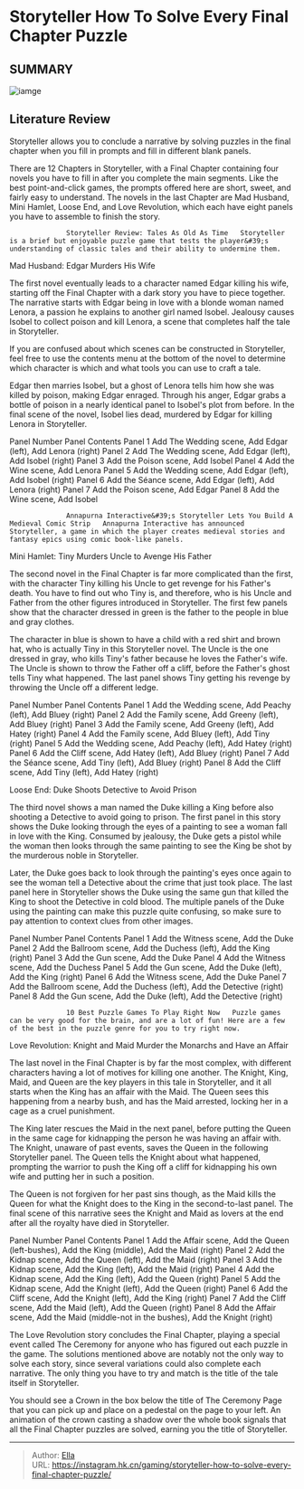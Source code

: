 # Storyteller How To Solve Every Final Chapter Puzzle


## SUMMARY 

![iamge](https://static1.srcdn.com/wordpress/wp-content/uploads/2023/04/storyteller-how-to-solve-every-final-chapter-puzzle.jpg)

## Literature Review

Storyteller allows you to conclude a narrative by solving puzzles in the final chapter when you fill in prompts and fill in different blank panels.





There are 12 Chapters in Storyteller, with a Final Chapter containing four novels you have to fill in after you complete the main segments. Like the best point-and-click games, the prompts offered here are short, sweet, and fairly easy to understand. The novels in the last Chapter are Mad Husband, Mini Hamlet, Loose End, and Love Revolution, which each have eight panels you have to assemble to finish the story.




                  Storyteller Review: Tales As Old As Time   Storyteller is a brief but enjoyable puzzle game that tests the player&#39;s understanding of classic tales and their ability to undermine them.   


 Mad Husband: Edgar Murders His Wife 
          

The first novel eventually leads to a character named Edgar killing his wife, starting off the Final Chapter with a dark story you have to piece together. The narrative starts with Edgar being in love with a blonde woman named Lenora, a passion he explains to another girl named Isobel. Jealousy causes Isobel to collect poison and kill Lenora, a scene that completes half the tale in Storyteller.



If you are confused about which scenes can be constructed in Storyteller, feel free to use the contents menu at the bottom of the novel to determine which character is which and what tools you can use to craft a tale.







Edgar then marries Isobel, but a ghost of Lenora tells him how she was killed by poison, making Edgar enraged. Through his anger, Edgar grabs a bottle of poison in a nearly identical panel to Isobel&#39;s plot from before. In the final scene of the novel, Isobel lies dead, murdered by Edgar for killing Lenora in Storyteller.

 Panel Number  Panel Contents   Panel 1  Add The Wedding scene, Add Edgar (left), Add Lenora (right)   Panel 2  Add The Wedding scene, Add Edgar (left), Add Isobel (right)   Panel 3  Add the Poison scene, Add Isobel   Panel 4  Add the Wine scene, Add Lenora   Panel 5  Add the Wedding scene, Add Edgar (left), Add Isobel (right)   Panel 6  Add the Séance scene, Add Edgar (left), Add Lenora (right)   Panel 7  Add the Poison scene, Add Edgar   Panel 8  Add the Wine scene, Add Isobel   






                  Annapurna Interactive&#39;s Storyteller Lets You Build A Medieval Comic Strip   Annapurna Interactive has announced Storyteller, a game in which the player creates medieval stories and fantasy epics using comic book-like panels.    



 Mini Hamlet: Tiny Murders Uncle to Avenge His Father 
          

The second novel in the Final Chapter is far more complicated than the first, with the character Tiny killing his Uncle to get revenge for his Father&#39;s death. You have to find out who Tiny is, and therefore, who is his Uncle and Father from the other figures introduced in Storyteller. The first few panels show that the character dressed in green is the father to the people in blue and gray clothes.

The character in blue is shown to have a child with a red shirt and brown hat, who is actually Tiny in this Storyteller novel. The Uncle is the one dressed in gray, who kills Tiny&#39;s father because he loves the Father&#39;s wife. The Uncle is shown to throw the Father off a cliff, before the Father&#39;s ghost tells Tiny what happened. The last panel shows Tiny getting his revenge by throwing the Uncle off a different ledge.




 Panel Number  Panel Contents   Panel 1  Add the Wedding scene, Add Peachy (left), Add Bluey (right)   Panel 2  Add the Family scene, Add Greeny (left), Add Bluey (right)   Panel 3  Add the Family scene, Add Greeny (left), Add Hatey (right)   Panel 4  Add the Family scene, Add Bluey (left), Add Tiny (right)   Panel 5  Add the Wedding scene, Add Peachy (left), Add Hatey (right)   Panel 6  Add the Cliff scene, Add Hatey (left), Add Bluey (right)   Panel 7  Add the Séance scene, Add Tiny (left), Add Bluey (right)   Panel 8  Add the Cliff scene, Add Tiny (left), Add Hatey (right)   





 Loose End: Duke Shoots Detective to Avoid Prison 
          

The third novel shows a man named the Duke killing a King before also shooting a Detective to avoid going to prison. The first panel in this story shows the Duke looking through the eyes of a painting to see a woman fall in love with the King. Consumed by jealousy, the Duke gets a pistol while the woman then looks through the same painting to see the King be shot by the murderous noble in Storyteller.




Later, the Duke goes back to look through the painting&#39;s eyes once again to see the woman tell a Detective about the crime that just took place. The last panel here in Storyteller shows the Duke using the same gun that killed the King to shoot the Detective in cold blood. The multiple panels of the Duke using the painting can make this puzzle quite confusing, so make sure to pay attention to context clues from other images.

 Panel Number  Panel Contents   Panel 1  Add the Witness scene, Add the Duke   Panel 2  Add the Ballroom scene, Add the Duchess (left), Add the King (right)   Panel 3  Add the Gun scene, Add the Duke   Panel 4  Add the Witness scene, Add the Duchess   Panel 5  Add the Gun scene, Add the Duke (left), Add the King (right)   Panel 6  Add the Witness scene, Add the Duke   Panel 7  Add the Ballroom scene, Add the Duchess (left), Add the Detective (right)   Panel 8  Add the Gun scene, Add the Duke (left), Add the Detective (right)   






                  10 Best Puzzle Games To Play Right Now   Puzzle games can be very good for the brain, and are a lot of fun! Here are a few of the best in the puzzle genre for you to try right now.   



 Love Revolution: Knight and Maid Murder the Monarchs and Have an Affair 
          

The last novel in the Final Chapter is by far the most complex, with different characters having a lot of motives for killing one another. The Knight, King, Maid, and Queen are the key players in this tale in Storyteller, and it all starts when the King has an affair with the Maid. The Queen sees this happening from a nearby bush, and has the Maid arrested, locking her in a cage as a cruel punishment.

The King later rescues the Maid in the next panel, before putting the Queen in the same cage for kidnapping the person he was having an affair with. The Knight, unaware of past events, saves the Queen in the following Storyteller panel. The Queen tells the Knight about what happened, prompting the warrior to push the King off a cliff for kidnapping his own wife and putting her in such a position.




The Queen is not forgiven for her past sins though, as the Maid kills the Queen for what the Knight does to the King in the second-to-last panel. The final scene of this narrative sees the Knight and Maid as lovers at the end after all the royalty have died in Storyteller.

 Panel Number  Panel Contents   Panel 1  Add the Affair scene, Add the Queen (left-bushes), Add the King (middle), Add the Maid (right)   Panel 2  Add the Kidnap scene, Add the Queen (left), Add the Maid (right)   Panel 3  Add the Kidnap scene, Add the King (left), Add the Maid (right)   Panel 4  Add the Kidnap scene, Add the King (left), Add the Queen (right)   Panel 5  Add the Kidnap scene, Add the Knight (left), Add the Queen (right)   Panel 6  Add the Cliff scene, Add the Knight (left), Add the King (right)   Panel 7  Add the Cliff scene, Add the Maid (left), Add the Queen (right)   Panel 8  Add the Affair scene, Add the Maid (middle-not in the bushes), Add the Knight (right)   



The Love Revolution story concludes the Final Chapter, playing a special event called The Ceremony for anyone who has figured out each puzzle in the game. The solutions mentioned above are notably not the only way to solve each story, since several variations could also complete each narrative. The only thing you have to try and match is the title of the tale itself in Storyteller.




You should see a Crown in the box below the title of The Ceremony Page that you can pick up and place on a pedestal on the page to your left. An animation of the crown casting a shadow over the whole book signals that all the Final Chapter puzzles are solved, earning you the title of Storyteller.



---

> Author: [Ella](https://instagram.hk.cn/)  
> URL: https://instagram.hk.cn/gaming/storyteller-how-to-solve-every-final-chapter-puzzle/  

